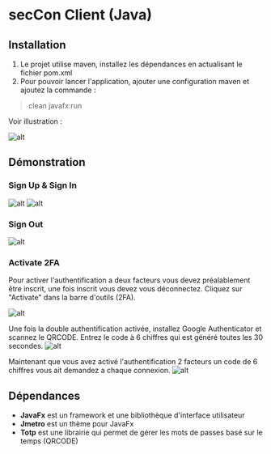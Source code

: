 # secCon Client (Java)

## Installation

1. Le projet utilise maven, installez les dépendances en actualisant le fichier pom.xml
2. Pour pouvoir lancer l'application, ajouter une configuration maven et ajoutez la commande : 

> clean javafx:run

Voir illustration :

![alt](/README/installation1.png)

## Démonstration

### Sign Up & Sign In

![alt](/README/demo1.png)
![alt](/README/demo2.png)

### Sign Out

![alt](/README/demo3.png)

### Activate 2FA
Pour activer l'authentification a deux facteurs vous devez préalablement être inscrit, une fois inscrit vous devez vous déconnectez.
Cliquez sur "Activate" dans la barre d'outils (2FA).

![alt](/README/demo4.png)

Une fois la double authentification activée, installez Google Authenticator et scannez le QRCODE.
Entrez le code à 6 chiffres qui est généré toutes les 30 secondes.
![alt](/README/demo5.png)

Maintenant que vous avez activé l'authentification 2 facteurs un code de 6 chiffres vous ait demandez a chaque connexion.
![alt](/README/demo6.png)

## Dépendances
- **JavaFx** est un framework et une bibliothèque d'interface utilisateur
- **Jmetro** est un thème pour JavaFx
- **Totp** est une librairie qui permet de gérer les mots de passes basé sur le temps (QRCODE)
